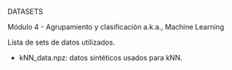 DATASETS

Módulo 4 - Agrupamiento y clasificación
a.k.a., Machine Learning

Lista de sets de datos utilizados.

- kNN_data.npz: datos sintéticos usados para kNN.
